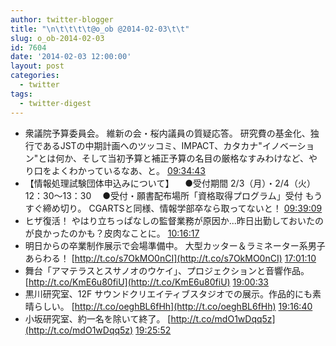 ```yaml
---
author: twitter-blogger
title: "\n\t\t\t\t@o_ob @2014-02-03\t\t"
slug: o_ob-2014-02-03
id: 7604
date: '2014-02-03 12:00:00'
layout: post
categories:
  - twitter
tags:
  - twitter-digest
---
```


*   衆議院予算委員会。 維新の会・桜内議員の質疑応答。 研究費の基金化、独行であるJSTの中期計画へのツッコミ、IMPACT、カタカナ"イノベーション"とは何か、そして当初予算と補正予算の名目の厳格なすみわけなど、やり口をよくわかっているなあ、と。 [09:34:43](https://twitter.com/o_ob/statuses/430137234843394048)
*   【情報処理試験団体申込みについて】 　●受付期間 2/3（月）・2/4（火）　12：30～13：30 　●受付・願書配布場所「資格取得プログラム」受付 もうすぐ締め切り。 CGARTSと同様、情報学部卒なら取ってないと！ [09:39:09](https://twitter.com/o_ob/statuses/430138354500268032)
*   ヒザ復活！ やはり立ちっぱなしの監督業務が原因か...昨日出勤しておいたのが良かったのかも？皮肉なことに。 [10:16:17](https://twitter.com/o_ob/statuses/430147695856984064)
*   明日からの卒業制作展示で会場準備中。 大型カッター＆ラミネーター系男子あらわる！ [http://t.co/s7OkMO0nCI](http://t.co/s7OkMO0nCI) [17:01:10](https://twitter.com/o_ob/statuses/430249590462242816)
*   舞台「アマテラスとスサノオのウケイ」、プロジェクションと音響作品。 [http://t.co/KmE6u80fiU](http://t.co/KmE6u80fiU) [19:00:33](https://twitter.com/o_ob/statuses/430279631615193090)
*   黒川研究室、12F サウンドクリエイティブスタジオでの展示。作品的にも素晴らしい。 [http://t.co/oeghBL6fHh](http://t.co/oeghBL6fHh) [19:16:40](https://twitter.com/o_ob/statuses/430283689579134976)
*   小坂研究室、約一名を除いて終了。 [http://t.co/mdO1wDqq5z](http://t.co/mdO1wDqq5z) [19:25:52](https://twitter.com/o_ob/statuses/430286003220119552)